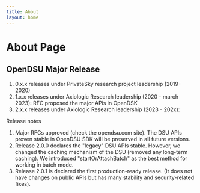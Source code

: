 ```yaml
---
title: About
layout: home
---
```

<html>
<body>
  
<h1>About Page</h1>

<h2>OpenDSU Major Release</h2>

<ol>
<li>0.x.x releases under PrivateSky research project leadership (2019-2020)</li>
<li>1.x.x releases under Axiologic Research leadership (2020 - march 2023): RFC proposed the major APis in OpenDSK</li>
<li>2.x.x releases under Axiologic Research leadership (2023 - 202x):</li>
</ol>

<p>Release notes</p>
<ol>
  <li>Major RFCs approved (check the opendsu.com site). The DSU APIs proven stable in OpenDSU SDK will be preserved in all future versions.</li>
<li>Release 2.0.0 declares the "legacy" DSU APIs stable. However, we changed the caching mechanism of the DSU (removed any long-term caching). We introduced "startOrAttachBatch" as the best method for working in batch mode.</li>
<li>Release 2.0.1 is declared the first production-ready release. (It does not have changes on public APIs but has many stability and security-related fixes).</li>
</ol>

</body>
</html>
